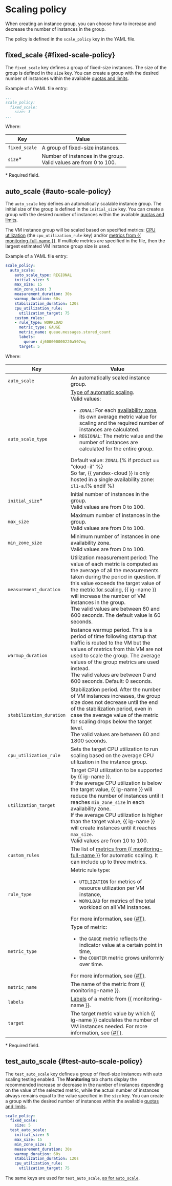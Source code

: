# Scaling policy

When creating an instance group, you can choose how to increase and decrease the number of instances in the group.

The policy is defined in the `scale_policy` key in the YAML file.

## fixed_scale {#fixed-scale-policy}

The `fixed_scale` key defines a group of fixed-size instances. The size of the group is defined in the `size` key. You can create a group with the desired number of instances within the available [quotas and limits](../../limits.md).

Example of a YAML file entry:

```yaml
...
scale_policy:
  fixed_scale:
    size: 3
...
```

Where:

| Key | Value |
--- | ---
| `fixed_scale` | A group of fixed-size instances. |
| `size`* | Number of instances in the group.<br>Valid values are from 0 to 100. |

\* Required field.

## auto_scale {#auto-scale-policy}

The `auto_scale` key defines an automatically scalable instance group. The initial size of the group is defined in the `initial_size` key. You can create a group with the desired number of instances within the available [quotas and limits](../../limits.md).

The VM instance group will be scaled based on specified metrics: [CPU utilization](../scale.md#cpu-utilization) (the `cpu_utilization_rule` key) and/or [metrics from {{ monitoring-full-name }}](../scale.md#monitoring-metrics). If multiple metrics are specified in the file, then the largest estimated VM instance group size is used.

Example of a YAML file entry:

```yaml
scale_policy:
  auto_scale:
    auto_scale_type: REGIONAL
    initial_size: 5
    max_size: 15
    min_zone_size: 3
    measurement_duration: 30s
    warmup_duration: 60s
    stabilization_duration: 120s
    cpu_utilization_rule:
      utilization_target: 75
    custom_rules:
    - rule_type: WORKLOAD
      metric_type: GAUGE
      metric_name: queue.messages.stored_count
      labels:
        queue: dj600000000220a507nq
      target: 5
```

Where:

| Key | Value |
--- | ---
| `auto_scale` | An automatically scaled instance group. |
| `auto_scale_type` | [Type of automatic scaling](../scale.md#auto-scale-type).<br/>Valid values: <ul><li>`ZONAL`: For each [availability zone](../../../../overview/concepts/geo-scope.md), its own average metric value for scaling and the required number of instances are calculated.</li><li>`REGIONAL`: The metric value and the number of instances are calculated for the entire group.</li></ul> Default value: `ZONAL`.{% if product == "cloud-il" %}<br/>So far, {{ yandex-cloud }} is only hosted in a single availability zone: `il1-a`.{% endif %} |
| `initial_size`* | Initial number of instances in the group.<br>Valid values are from 0 to 100. |
| `max_size` | Maximum number of instances in the group.<br>Valid values are from 0 to 100. |
| `min_zone_size` | Minimum number of instances in one availability zone.<br>Valid values are from 0 to 100. |
| `measurement_duration` | Utilization measurement period: The value of each metric is computed as the average of all the measurements taken during the period in question. If this value exceeds the target value of the [metric for scaling](../scale.md#metrics), {{ ig-name }} will increase the number of VM instances in the group.<br>The valid values are between 60 and 600 seconds. The default value is 60 seconds. |
| `warmup_duration` | Instance warmup period. This is a period of time following startup that traffic is routed to the VM but the values of metrics from this VM are not used to scale the group. The average values of the group metrics are used instead.<br>The valid values are between 0 and 600 seconds. Default: 0 seconds. |
| `stabilization_duration` | Stabilization period. After the number of VM instances increases, the group size does not decrease until the end of the stabilization period, even in case the average value of the metric for scaling drops below the target level.<br>The valid values are between 60 and 1800 seconds. |
| `cpu_utilization_rule` | Sets the target CPU utilization to run scaling based on the average CPU utilization in the instance group. |
| `utilization_target` | Target CPU utilization to be supported by {{ ig-name }}.<br>If the average CPU utilization is below the target value, {{ ig-name }} will reduce the number of instances until it reaches `min_zone_size` in each availability zone.<br>If the average CPU utilization is higher than the target value, {{ ig-name }} will create instances until it reaches `max_size`.<br>Valid values are from 10 to 100. |
| `custom_rules` | The list of [metrics from {{ monitoring-full-name }}](../scale.md#monitoring-metrics) for automatic scaling. It can include up to three metrics. |
| `rule_type` | Metric rule type:<ul><li>`UTILIZATION` for metrics of resource utilization per VM instance,</li><li>`WORKLOAD` for metrics of the total workload on all VM instances.</li></ul>For more information, see [{#T}](../scale.md#monitoring-metrics). |
| `metric_type` | Type of metric:<ul><li>the `GAUGE` metric reflects the indicator value at a certain point in time,</li><li>the `COUNTER` metric grows uniformly over time.</li></ul>For more information, see [{#T}](../scale.md#monitoring-metrics). |
| `metric_name` | The name of the metric from {{ monitoring-name }}. |
| `labels` | [Labels](../../../../monitoring/concepts/data-model.md#label) of a metric from {{ monitoring-name }}. |
| `target` | The target metric value by which {{ ig-name }} calculates the number of VM instances needed. For more information, see [{#T}](../scale.md#monitoring-metrics). |

\* Required field.

## test_auto_scale {#test-auto-scale-policy}

The `test_auto_scale` key defines a group of fixed-size instances with auto scaling testing enabled. The **Monitoring** tab charts display the recommended increase or decrease in the number of instances depending on the value of the selected metric, while the actual number of instances always remains equal to the value specified in the `size` key. You can create a group with the desired number of instances within the available [quotas and limits](../../limits.md).

```yaml
scale_policy:
  fixed_scale:
    size: 5
  test_auto_scale:
    initial_size: 5
    max_size: 15
    min_zone_size: 3
    measurement_duration: 30s
    warmup_duration: 60s
    stabilization_duration: 120s
    cpu_utilization_rule:
      utilization_target: 75
```

The same keys are used for `test_auto_scale`, [as for `auto_scale`](#auto-scale-policy).
